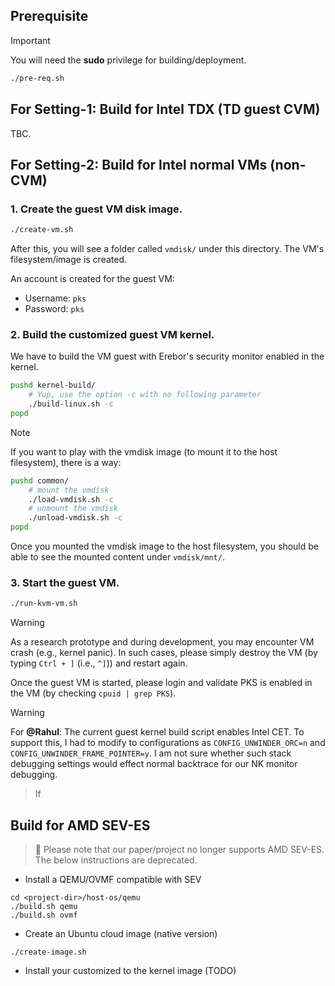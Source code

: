 ## Prerequisite

> [!IMPORTANT]
> You will need the **sudo** privilege for building/deployment.

```bash
./pre-req.sh
```

## For Setting-1: Build for Intel TDX (TD guest CVM)

TBC.

## For Setting-2: Build for Intel normal VMs (non-CVM)

### 1. Create the guest VM disk image.

```bash
./create-vm.sh
```

After this, you will see a folder called `vmdisk/` under this directory. The VM's filesystem/image is created.

An account is created for the guest VM:
- Username: `pks`
- Password: `pks`

### 2. Build the customized guest VM kernel.

 We have to build the VM guest with Erebor's security monitor enabled in the kernel.

```bash
pushd kernel-build/
    # Yup, use the option -c with no following parameter
    ./build-linux.sh -c
popd
```


> [!NOTE]
If you want to play with the vmdisk image (to mount it to the host filesystem), there is a way:

```bash
pushd common/
    # mount the vmdisk
    ./load-vmdisk.sh -c
    # unmount the vmdisk
    ./unload-vmdisk.sh -c
popd
```

Once you mounted the vmdisk image to the host filesystem, you should be able to see the mounted content under `vmdisk/mnt/`.

### 3. Start the guest VM.

```bash
./run-kvm-vm.sh
```

> [!WARNING]
As a research prototype and during development, you may encounter VM crash (e.g., kernel panic). In such cases, please simply destroy the VM  (by typing `Ctrl + ]` (i.e., `^]`)) and restart again.

Once the guest VM is started, please login and validate PKS is enabled in the VM (by checking `cpuid | grep PKS`).

> [!WARNING]
For **@Rahul**:
The current guest kernel build script enables Intel CET. To support this, I had to modify to configurations as `CONFIG_UNWINDER_ORC=n` and `CONFIG_UNWINDER_FRAME_POINTER=y`.
I am not sure whether such stack debugging settings would effect normal backtrace for our NK monitor debugging.
>
> If

## Build for AMD SEV-ES

> :stop_sign:
> Please note that our paper/project no longer supports AMD SEV-ES.
> The below instructions are deprecated.

- Install a QEMU/OVMF compatible with SEV
```
cd <project-dir>/host-os/qemu
./build.sh qemu
./build.sh ovmf
```

- Create an Ubuntu cloud image (native version)
```
./create-image.sh
```

- Install your customized to the kernel image (TODO)
